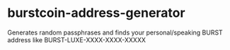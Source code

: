 # burstcoin-address-generator
Generates random passphrases and finds your personal/speaking BURST address like BURST-LUXE-XXXX-XXXX-XXXXX 
